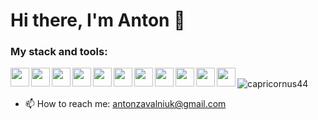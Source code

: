 <!--
**capricornus44/capricornus44** is a ✨ _special_ ✨ repository because its `README.md` (this file) appears on your GitHub profile.

Here are some ideas to get you started:

- 🔭 I’m currently working on ...
- 🌱 I’m currently learning ...
- 👯 I’m looking to collaborate on ...
- 🤔 I’m looking for help with ...
- 💬 Ask me about ...
- 📫 How to reach me: ...
- 😄 Pronouns: ...
- ⚡ Fun fact: ...

<img align="left" alt="HTML5" width="32px" src="https://raw.githubusercontent.com/github/explore/80688e429a7d4ef2fca1e82350fe8e3517d3494d/topics/html/html.png" />
  <img align="left" alt="CSS3" width="32px" src="https://raw.githubusercontent.com/github/explore/80688e429a7d4ef2fca1e82350fe8e3517d3494d/topics/css/css.png" />
  <img align="left" alt="Sass" width="32px" src="https://raw.githubusercontent.com/github/explore/80688e429a7d4ef2fca1e82350fe8e3517d3494d/topics/sass/sass.png" />
  <img align="left" alt="JavaScript" width="32px" src="https://raw.githubusercontent.com/github/explore/80688e429a7d4ef2fca1e82350fe8e3517d3494d/topics/javascript/javascript.png" />
  <img align="left" alt="React" width="32px" src="https://raw.githubusercontent.com/github/explore/80688e429a7d4ef2fca1e82350fe8e3517d3494d/topics/react/react.png" />
  <img align="left" alt="Redux" width="32px" src="https://raw.githubusercontent.com/github/explore/80688e429a7d4ef2fca1e82350fe8e3517d3494d/topics/react/redux.png" />
  <img align="left" alt="Node.js" width="32px" src="https://raw.githubusercontent.com/github/explore/80688e429a7d4ef2fca1e82350fe8e3517d3494d/topics/nodejs/nodejs.png" />
  <img align="left" alt="GitHub" width="32px" src="https://raw.githubusercontent.com/github/explore/78df643247d429f6cc873026c0622819ad797942/topics/github/github.png" />
  <img align="left" alt="Git" width="32px" src="https://raw.githubusercontent.com/github/explore/80688e429a7d4ef2fca1e82350fe8e3517d3494d/topics/git/git.png" />
  <img align="left" alt="Webpack" width="32px" src="https://raw.githubusercontent.com/github/explore/80688e429a7d4ef2fca1e82350fe8e3517d3494d/topics/webpack/webpack.png" />
  <img align="left" alt="MongoDB" width="32px" src="https://raw.githubusercontent.com/github/explore/80688e429a7d4ef2fca1e82350fe8e3517d3494d/topics/mongodb/mongodb.png" />
  <img alt="Visual Studio Code" width="32px" src="https://raw.githubusercontent.com/github/explore/80688e429a7d4ef2fca1e82350fe8e3517d3494d/topics/visual-studio-code/visual-studio-code.png" />
  <img align="left" alt="Terminal" width="32px" src="https://raw.githubusercontent.com/github/explore/80688e429a7d4ef2fca1e82350fe8e3517d3494d/topics/terminal/terminal.png" />
-->

<h1 aligh="center">Hi there, I'm Anton 👋</h1>

### My stack and tools:

  <img src="https://cdn.jsdelivr.net/npm/simple-icons@3.0.1/icons/html5.svg" height="30" width="30" align="left">
  <img src="https://cdn.jsdelivr.net/npm/simple-icons@3.0.1/icons/css3.svg" height="30" width="30" align="left">
  <img src="https://cdn.jsdelivr.net/npm/simple-icons@3.0.1/icons/sass.svg" height="30" width="30" align="left">
  <img src="https://cdn.jsdelivr.net/npm/simple-icons@3.0.1/icons/javascript.svg" height="30" width="30" align="left">
  <img src="https://cdn.jsdelivr.net/npm/simple-icons@3.0.1/icons/react.svg" height="30" width="30" align="left">
  <img src="https://cdn.jsdelivr.net/npm/simple-icons@3.0.1/icons/redux.svg" height="30" width="30" align="left">
  <img src="https://cdn.jsdelivr.net/npm/simple-icons@3.0.1/icons/github.svg" height="30" width="30" align="left">
  <img src="https://cdn.jsdelivr.net/npm/simple-icons@3.0.1/icons/git.svg" height="30" width="30" align="left">
  <img src="https://cdn.jsdelivr.net/npm/simple-icons@3.0.1/icons/webpack.svg" height="30" width="30" align="left">
  <img src="https://cdn.jsdelivr.net/npm/simple-icons@3.0.1/icons/mongodb.svg" height="30" width="30" align="left">
  <img src="https://cdn.jsdelivr.net/npm/simple-icons@3.0.1/icons/visualstudiocode.svg" height="30" width="30" align="left">
  
  <br/>

<img src="https://github-readme-stats.vercel.app/api?username=capricornus44&show_icon=true" alt="capricornus44">

- 📫 How to reach me: <a href="mailto:antonzavalniuk@gmail.com" target="_blank">antonzavalniuk@gmail.com</a>


